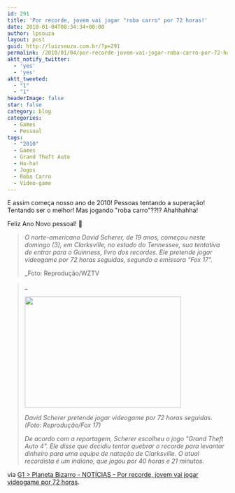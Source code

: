 ```yaml
---
id: 291
title: 'Por recorde, jovem vai jogar "roba carro" por 72 horas!'
date: 2010-01-04T08:34:34+00:00
author: lpsouza
layout: post
guid: http://luizsouza.com.br/?p=291
permalink: /2010/01/04/por-recorde-jovem-vai-jogar-roba-carro-por-72-horas/
aktt_notify_twitter:
  - 'yes'
  - 'yes'
aktt_tweeted:
  - "1"
  - "1"
headerImage: false
star: false
category: blog
categories:
  - Games
  - Pessoal
tags:
  - "2010"
  - Games
  - Grand Theft Auto
  - Ha-ha!
  - Jogos
  - Roba Carro
  - Video-game
---
```

E assim começa nosso ano de 2010! Pessoas tentando a superação! Tentando ser o melhor! Mas jogando "roba carro"??!? Ahahhahha!

Feliz Ano Novo pessoal! 🙂

> _O norte-americano David Scherer, de 19 anos, começou neste domingo (3), em Clarksville, no estado do Tennessee, sua tentativa de entrar para o Guinness, livro dos recordes. Ele pretende jogar videogame por 72 horas seguidas, segundo a emissora "Fox 17"._ 
> 
> _Foto: Reprodução/WZTV
  
>_ 
> 
> _<img src="wp-content/upload/2010/01/033535633-FMM00.jpg" alt="" width="357" height="254" />_
> 
> _David Scherer pretende jogar videogame por 72 horas seguidas. (Foto: Reprodução/Fox 17)_
> 
> _De acordo com a reportagem, Scherer escolheu o jogo "Grand Theft Auto 4". Ele disse que decidiu tentar quebrar o recorde para levantar dinheiro para uma equipe de natação de Clarksville. O atual recordista é um indiano, que jogou por 40 horas e 21 minutos._

via [G1 > Planeta Bizarro - NOTÍCIAS - Por recorde, jovem vai jogar videogame por 72 horas](http://g1.globo.com/Noticias/PlanetaBizarro/0,,MUL1432469-6091,00.html).
